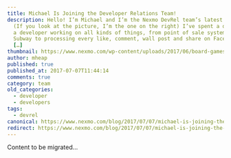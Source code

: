 ```yaml
---
title: Michael Is Joining the Developer Relations Team!
description: Hello! I’m Michael and I’m the Nexmo DevRel team’s latest recruit.
  (If you look at the picture, I’m the one on the right) I’ve spent a decade as
  a developer working on all kinds of things, from point of sale systems for
  Subway to processing every like, comment, wall post and share on Facebook in
  […]
thumbnail: https://www.nexmo.com/wp-content/uploads/2017/06/board-games.jpg
author: mheap
published: true
published_at: 2017-07-07T11:44:14
comments: true
category: team
old_categories:
  - developer
  - developers
tags:
  - devrel
canonical: https://www.nexmo.com/blog/2017/07/07/michael-is-joining-the-developer-relations-team-dr
redirect: https://www.nexmo.com/blog/2017/07/07/michael-is-joining-the-developer-relations-team-dr
---
```

Content to be migrated...